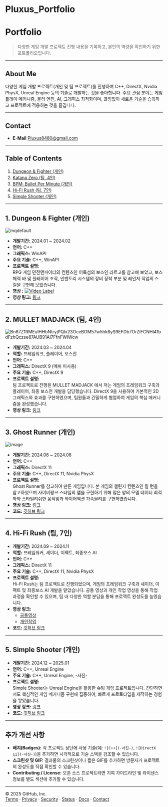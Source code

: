 # Pluxus_Portfolio

# Portfolio

> 다양한 게임 개발 프로젝트 진행 내용을 기록하고, 본인의 역량을 확인하기 위한 포트폴리오입니다.

---

## About Me

다양한 게임 개발 프로젝트(개인 및 팀 프로젝트)를 진행하며 C++, DirectX, Nvidia PhysX, Unreal Engine 등의 기술로 개발하는 것을 좋아합니다.
주요 관심 분야는 게임 플레이 메커니즘, 물리 엔진, AI, 그래픽스 최적화이며, 끊임없이 새로운 기술을 습득하고 프로젝트에 적용하는 것을 즐깁니다.

---

## Contact

- **E-Mail** Pluxus8480@gmail.com

---

## Table of Contents

1. [Dungeon & Fighter (개인)](#1-dungeon--fighter-개인)
2. [Katana Zero (팀, 4인)](#2-katana-zero-팀-4인)
3. [BPM: Bullet Per Minute (개인)](#3-bpm-bullet-per-minute-개인)
4. [Hi-Fi Rush (팀, 7인)](#4-hi-fi-rush-팀-7인)
5. [Simple Shooter (개인)](#5-simple-shooter-개인)

---

## 1. Dungeon & Fighter (개인)

![mqdefault](https://github.com/user-attachments/assets/57d0bcfb-eda4-40ef-a4db-46e5ae20ec36)

- **개발기간:** 2024.01 ~ 2024.02  
- **언어:** C++  
- **그래픽스:** WinAPI  
- **주요 기술:** C++, WinAPI
- **프로젝트 설명:**  
  RPG 게임 던전앤파이터의 컨텐츠인 어둑섬의 보스인 라르고를 참고해 보았고, 보스 체력 바 및 플레이어 조작, 인벤토리 시스템의 장비 장착 부분 및 레인저 직업의 스킬을 구현해 보았습니다.
- **영상 :**
[![Video Label](http://img.youtube.com/vi/rroRIjVksyw/0.jpg)](https://youtu.be/rroRIjVksyw)
- **영상 링크:** [링크](https://youtu.be/rroRIjVksyw)


---

## 2. MULLET MADJACK (팀, 4인)

![Bn87Z1RMEuIHHbNtryjPQlx23OceBOM57w5hk6yS9EFDb7OrZiFCNHl41bdFzhQczse87AUB91Al7FfnFWIWcw](https://github.com/user-attachments/assets/e21fcb0a-45ef-4f59-a49f-715bb164ad61)

- **개발기간:** 2024.03 ~ 2024.04  
- **역할:** 프레임워크, 플레이어, 보스전  
- **언어:** C++  
- **그래픽스:** DirectX 9 (메쉬 미사용)  
- **주요 기술:** C++, DirectX 9
- **프로젝트 설명:**  
  팀 프로젝트로 진행된 MULLET MADJACK 에서 저는 게임의 프레임워크 구축과 플레이어, 최종 보스전 개발을 담당했습니다. DirectX 9을 사용하여 기본적인 2D 그래픽스와 효과를 구현하였으며, 팀원들과 긴밀하게 협업하여 게임의 핵심 메커니즘을 완성했습니다.
- **영상 링크:** [링크](https://www.youtube.com/)

---

## 3. Ghost Runner (개인)

![image](https://github.com/user-attachments/assets/7b07148c-733c-4ab6-8c73-db9b03443951)

- **개발기간:** 2024.06 ~ 2024.08  
- **언어:** C++  
- **그래픽스:** DirectX 11  
- **주요 기술:** C++, DirectX 11, Nvidia PhysX
- **프로젝트 설명:**  
  Ghost Runner를 참고하여 만든 게임입니다. 본 게임의 챌린지 컨텐츠인 킬 런을 참고하였으며 사이버펑크 스타일의 맵을 구현하기 위해 많은 양의 모델 데이터 최적화와 스타일리쉬한 움직임과 와이어액션 가속물리를 구현하였습니다.
- **영상 링크:** [링크](https://www.youtube.com)  
- **코드:** [깃허브 링크](https://github.com/sturdyChair/portfolio)

---

## 4. Hi-Fi Rush (팀, 7인)

- **개발기간:** 2024.09 ~ 2024.11  
- **역할:** 프레임워커, 셰이더, 이펙트, 최종보스 AI  
- **언어:** C++  
- **그래픽스:** DirectX 11  
- **주요 기술:** C++, DirectX 11, Nvidia PhysX
- **프로젝트 설명:**  
  Hi-Fi Rush는 팀 프로젝트로 진행되었으며, 게임의 프레임워크 구축과 셰이더, 이펙트 및 최종보스 AI 개발을 맡았습니다. 공통 영상과 개인 작업 영상을 통해 작업 과정을 확인할 수 있으며, 팀 내 다양한 역할 분담을 통해 프로젝트 완성도를 높였습니다.
- **영상 링크:**  
  - [공통영상](https://youtu.be)  
  - [개인작업](https://www.youtube.com)  
- **코드:** [깃허브 링크](https://github.com/sturdyChair/portfolio)

---

## 5. Simple Shooter (개인)

- **개발기간:** 2024.12 ~ 2025.01  
- **언어:** C++, Unreal Engine  
- **주요 기술:** C++, Unreal Engine, -사진-  
- **프로젝트 설명:**  
  Simple Shooter는 Unreal Engine을 활용한 슈팅 게임 프로젝트입니다. 간단하면서도 핵심적인 게임 메커니즘 구현에 집중하여, 빠르게 프로토타입을 제작하는 경험을 쌓았습니다.
- **영상 링크:** [링크](https://www.youtube.com)  
- **코드:** [깃허브 링크](https://github.com/sturdyChair/portfolio)

---

## 추가 개선 사항

- **배지(Badges):** 각 프로젝트 상단에 사용 기술(예: `![C++](-사진-)`, `![DirectX 11](-사진-)`)을 추가하면 시각적으로 기술 스택을 강조할 수 있습니다.
- **스크린샷 및 GIF:** 결과물의 스크린샷이나 짧은 GIF를 추가하면 방문자가 프로젝트의 완성도를 직접 확인할 수 있습니다.
- **Contributing / License:** 오픈 소스 프로젝트라면 기여 가이드라인 및 라이센스 정보를 별도 섹션에 추가할 수 있습니다.

---

© 2025 GitHub, Inc.  
[Terms](https://docs.github.com) · [Privacy](https://docs.github.com) · [Security](https://docs.github.com) · [Status](https://www.githubstatus.com) · [Docs](https://docs.github.com) · [Contact](https://support.github.com)

